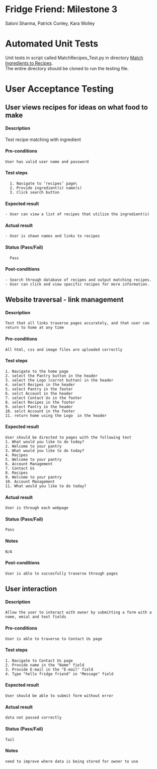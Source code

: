 # Fridge Friend: Milestone 3
Saloni Sharma, Patrick Conley, Kara Wolley

# Automated Unit Tests
Unit tests in script called MatchRecipes_Test.py in directory [Match Ingredients to Recipes](https://github.com/KWolley/Fridge-Friend/tree/master/Match%20Ingredients%20to%20Recipes).\
The entire directory should be cloned to run the testing file.

# User Acceptance Testing

## User views recipes for ideas on what food to make 
#### Description
   Test recipe matching with ingredient
#### Pre-conditions
    User has valid user name and password
#### Test steps
      1. Navigate to ‘recipes’ page\
      2. Provide ingredient(s) name(s)
      3. Click search button
#### Expected result
    - User can view a list of recipes that utilize the ingredient(s)
#### Actual result
    - User is shown names and links to recipes
#### Status (Pass/Fail)
      Pass
#### Post-conditions
    - Search through database of recipes and output matching recipes.
    - User can click and view specific recipes for more information.
    
## Website traversal - link management
#### Description
    Test that all links traverse pages accurately, and that user can return to home at any time
#### Pre-conditions
    All html, css and image files are uploaded correctly
#### Test steps
    1. Navigate to the home page
    2. select the Pantry button in the header
    3. select the Logo (carrot button) in the header
    4. select Recipes in the header
    5. select Pantry in the footer
    6. selct Account in the header
    7. select Contact Us in the footer
    8. select Recipes in the footer
    9. select Pantry in the header
    10. selct Account in the footer
    11. return home using the Logo  in the header
#### Expected result
    User should be directed to pages with the following text
    1. What would you like to do today?
    2. Welcome to your pantry
    3. What would you like to do today?
    4. Recipes
    5. Welcome to your pantry
    6. Account Management
    7. Contact Us
    8. Recipes
    9. Welcome to your pantry
    10. Account Management
    11. What would you like to do today?
#### Actual result
    User is through each webpage
#### Status (Pass/Fail)
    Pass
#### Notes
    N/A
#### Post-conditions
    User is able to succesfully traverse through pages 

## User interaction
#### Description
    Allow the user to interact with owner by submitting a form with a name, emial and text fields
#### Pre-conditions
    User is able to traverse to Contact Us page
#### Test steps
    1. Navigate to Contact Us page
    2. Provide name in the "Name" field
    3. Provide E-mail in the "E-mail" field
    4. Type "hello fridge friend" in "Message" field
#### Expected result
    User should be able to submit form without error
#### Actual result
    data not passed correctly 
#### Status (Pass/Fail)
    fail
#### Notes
    need to improve where data is being stored for owner to use

